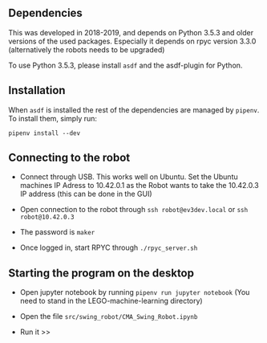 Dependencies
------------

This was developed in 2018-2019, and depends on Python 3.5.3 and older versions of the used packages. Especially it depends on rpyc version 3.3.0 (alternatively the robots needs to be upgraded)

To use Python 3.5.3, please install `asdf` and the asdf-plugin for Python.


Installation
------------
When `asdf` is installed the rest of the dependencies are managed by `pipenv`. To install them, simply run:

 `pipenv install --dev`
 
Connecting to the robot
-----------------------

 - Connect through USB. This works well on Ubuntu. Set the Ubuntu machines IP Adress to 10.42.0.1 as the Robot wants to take the 10.42.0.3 IP address (this can be done in the GUI)
 
 - Open connection to the robot through `ssh robot@ev3dev.local` or `ssh robot@10.42.0.3`
 
 - The password is `maker`
 
 - Once logged in, start RPYC through `./rpyc_server.sh`
 
 
Starting the program on the desktop
-----------------------------------

 - Open jupyter notebook by running `pipenv run jupyter notebook` (You need to stand in the LEGO-machine-learning directory)
 
 - Open the file `src/swing_robot/CMA_Swing_Robot.ipynb`
 
 - Run it >>
